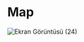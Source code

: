 # Map

![Ekran Görüntüsü (24)](https://user-images.githubusercontent.com/70032538/121663456-1aa46100-caaf-11eb-997e-c4bcd7dbea55.png)
